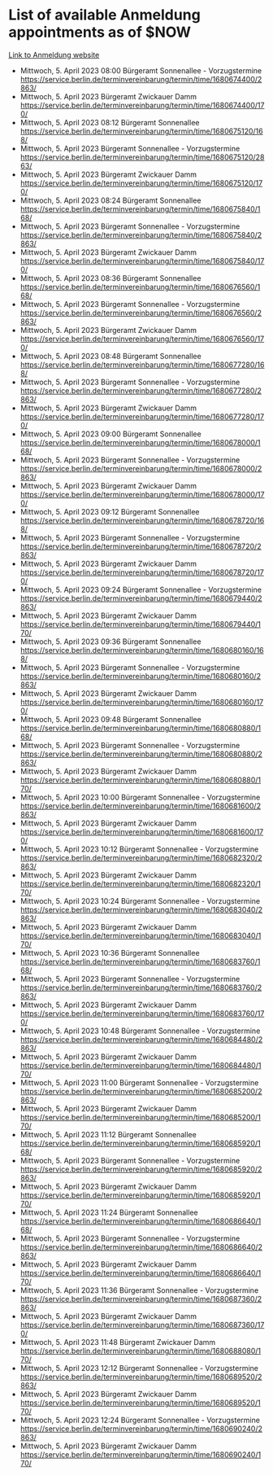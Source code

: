 # List of available Anmeldung appointments as of $NOW
[Link to Anmeldung website](https://service.berlin.de/terminvereinbarung/termin/tag.php?termin=1&anliegen[]=120686&dienstleisterlist=122210,122217,327316,122219,327312,122227,327314,122231,327346,122243,327348,122254,122252,329742,122260,329745,122262,329748,122271,327278,122273,327274,122277,327276,330436,122280,327294,122282,327290,122284,327292,122291,327270,122285,327266,122286,327264,122296,327268,150230,329760,122297,327286,122294,327284,122312,329763,122314,329775,122304,327330,122311,327334,122309,327332,317869,122281,327352,122279,329772,122283,122276,327324,122274,327326,122267,329766,122246,327318,122251,327320,122257,327322,122208,327298,122226,327300&herkunft=http%3A%2F%2Fservice.berlin.de%2Fdienstleistung%2F120686%2F)
- Mittwoch, 5. April 2023 08:00 Bürgeramt Sonnenallee - Vorzugstermine https://service.berlin.de/terminvereinbarung/termin/time/1680674400/2863/
- Mittwoch, 5. April 2023  Bürgeramt Zwickauer Damm https://service.berlin.de/terminvereinbarung/termin/time/1680674400/170/
- Mittwoch, 5. April 2023 08:12 Bürgeramt Sonnenallee https://service.berlin.de/terminvereinbarung/termin/time/1680675120/168/
- Mittwoch, 5. April 2023  Bürgeramt Sonnenallee - Vorzugstermine https://service.berlin.de/terminvereinbarung/termin/time/1680675120/2863/
- Mittwoch, 5. April 2023  Bürgeramt Zwickauer Damm https://service.berlin.de/terminvereinbarung/termin/time/1680675120/170/
- Mittwoch, 5. April 2023 08:24 Bürgeramt Sonnenallee https://service.berlin.de/terminvereinbarung/termin/time/1680675840/168/
- Mittwoch, 5. April 2023  Bürgeramt Sonnenallee - Vorzugstermine https://service.berlin.de/terminvereinbarung/termin/time/1680675840/2863/
- Mittwoch, 5. April 2023  Bürgeramt Zwickauer Damm https://service.berlin.de/terminvereinbarung/termin/time/1680675840/170/
- Mittwoch, 5. April 2023 08:36 Bürgeramt Sonnenallee https://service.berlin.de/terminvereinbarung/termin/time/1680676560/168/
- Mittwoch, 5. April 2023  Bürgeramt Sonnenallee - Vorzugstermine https://service.berlin.de/terminvereinbarung/termin/time/1680676560/2863/
- Mittwoch, 5. April 2023  Bürgeramt Zwickauer Damm https://service.berlin.de/terminvereinbarung/termin/time/1680676560/170/
- Mittwoch, 5. April 2023 08:48 Bürgeramt Sonnenallee https://service.berlin.de/terminvereinbarung/termin/time/1680677280/168/
- Mittwoch, 5. April 2023  Bürgeramt Sonnenallee - Vorzugstermine https://service.berlin.de/terminvereinbarung/termin/time/1680677280/2863/
- Mittwoch, 5. April 2023  Bürgeramt Zwickauer Damm https://service.berlin.de/terminvereinbarung/termin/time/1680677280/170/
- Mittwoch, 5. April 2023 09:00 Bürgeramt Sonnenallee https://service.berlin.de/terminvereinbarung/termin/time/1680678000/168/
- Mittwoch, 5. April 2023  Bürgeramt Sonnenallee - Vorzugstermine https://service.berlin.de/terminvereinbarung/termin/time/1680678000/2863/
- Mittwoch, 5. April 2023  Bürgeramt Zwickauer Damm https://service.berlin.de/terminvereinbarung/termin/time/1680678000/170/
- Mittwoch, 5. April 2023 09:12 Bürgeramt Sonnenallee https://service.berlin.de/terminvereinbarung/termin/time/1680678720/168/
- Mittwoch, 5. April 2023  Bürgeramt Sonnenallee - Vorzugstermine https://service.berlin.de/terminvereinbarung/termin/time/1680678720/2863/
- Mittwoch, 5. April 2023  Bürgeramt Zwickauer Damm https://service.berlin.de/terminvereinbarung/termin/time/1680678720/170/
- Mittwoch, 5. April 2023 09:24 Bürgeramt Sonnenallee - Vorzugstermine https://service.berlin.de/terminvereinbarung/termin/time/1680679440/2863/
- Mittwoch, 5. April 2023  Bürgeramt Zwickauer Damm https://service.berlin.de/terminvereinbarung/termin/time/1680679440/170/
- Mittwoch, 5. April 2023 09:36 Bürgeramt Sonnenallee https://service.berlin.de/terminvereinbarung/termin/time/1680680160/168/
- Mittwoch, 5. April 2023  Bürgeramt Sonnenallee - Vorzugstermine https://service.berlin.de/terminvereinbarung/termin/time/1680680160/2863/
- Mittwoch, 5. April 2023  Bürgeramt Zwickauer Damm https://service.berlin.de/terminvereinbarung/termin/time/1680680160/170/
- Mittwoch, 5. April 2023 09:48 Bürgeramt Sonnenallee https://service.berlin.de/terminvereinbarung/termin/time/1680680880/168/
- Mittwoch, 5. April 2023  Bürgeramt Sonnenallee - Vorzugstermine https://service.berlin.de/terminvereinbarung/termin/time/1680680880/2863/
- Mittwoch, 5. April 2023  Bürgeramt Zwickauer Damm https://service.berlin.de/terminvereinbarung/termin/time/1680680880/170/
- Mittwoch, 5. April 2023 10:00 Bürgeramt Sonnenallee - Vorzugstermine https://service.berlin.de/terminvereinbarung/termin/time/1680681600/2863/
- Mittwoch, 5. April 2023  Bürgeramt Zwickauer Damm https://service.berlin.de/terminvereinbarung/termin/time/1680681600/170/
- Mittwoch, 5. April 2023 10:12 Bürgeramt Sonnenallee - Vorzugstermine https://service.berlin.de/terminvereinbarung/termin/time/1680682320/2863/
- Mittwoch, 5. April 2023  Bürgeramt Zwickauer Damm https://service.berlin.de/terminvereinbarung/termin/time/1680682320/170/
- Mittwoch, 5. April 2023 10:24 Bürgeramt Sonnenallee - Vorzugstermine https://service.berlin.de/terminvereinbarung/termin/time/1680683040/2863/
- Mittwoch, 5. April 2023  Bürgeramt Zwickauer Damm https://service.berlin.de/terminvereinbarung/termin/time/1680683040/170/
- Mittwoch, 5. April 2023 10:36 Bürgeramt Sonnenallee https://service.berlin.de/terminvereinbarung/termin/time/1680683760/168/
- Mittwoch, 5. April 2023  Bürgeramt Sonnenallee - Vorzugstermine https://service.berlin.de/terminvereinbarung/termin/time/1680683760/2863/
- Mittwoch, 5. April 2023  Bürgeramt Zwickauer Damm https://service.berlin.de/terminvereinbarung/termin/time/1680683760/170/
- Mittwoch, 5. April 2023 10:48 Bürgeramt Sonnenallee - Vorzugstermine https://service.berlin.de/terminvereinbarung/termin/time/1680684480/2863/
- Mittwoch, 5. April 2023  Bürgeramt Zwickauer Damm https://service.berlin.de/terminvereinbarung/termin/time/1680684480/170/
- Mittwoch, 5. April 2023 11:00 Bürgeramt Sonnenallee - Vorzugstermine https://service.berlin.de/terminvereinbarung/termin/time/1680685200/2863/
- Mittwoch, 5. April 2023  Bürgeramt Zwickauer Damm https://service.berlin.de/terminvereinbarung/termin/time/1680685200/170/
- Mittwoch, 5. April 2023 11:12 Bürgeramt Sonnenallee https://service.berlin.de/terminvereinbarung/termin/time/1680685920/168/
- Mittwoch, 5. April 2023  Bürgeramt Sonnenallee - Vorzugstermine https://service.berlin.de/terminvereinbarung/termin/time/1680685920/2863/
- Mittwoch, 5. April 2023  Bürgeramt Zwickauer Damm https://service.berlin.de/terminvereinbarung/termin/time/1680685920/170/
- Mittwoch, 5. April 2023 11:24 Bürgeramt Sonnenallee https://service.berlin.de/terminvereinbarung/termin/time/1680686640/168/
- Mittwoch, 5. April 2023  Bürgeramt Sonnenallee - Vorzugstermine https://service.berlin.de/terminvereinbarung/termin/time/1680686640/2863/
- Mittwoch, 5. April 2023  Bürgeramt Zwickauer Damm https://service.berlin.de/terminvereinbarung/termin/time/1680686640/170/
- Mittwoch, 5. April 2023 11:36 Bürgeramt Sonnenallee - Vorzugstermine https://service.berlin.de/terminvereinbarung/termin/time/1680687360/2863/
- Mittwoch, 5. April 2023  Bürgeramt Zwickauer Damm https://service.berlin.de/terminvereinbarung/termin/time/1680687360/170/
- Mittwoch, 5. April 2023 11:48 Bürgeramt Zwickauer Damm https://service.berlin.de/terminvereinbarung/termin/time/1680688080/170/
- Mittwoch, 5. April 2023 12:12 Bürgeramt Sonnenallee - Vorzugstermine https://service.berlin.de/terminvereinbarung/termin/time/1680689520/2863/
- Mittwoch, 5. April 2023  Bürgeramt Zwickauer Damm https://service.berlin.de/terminvereinbarung/termin/time/1680689520/170/
- Mittwoch, 5. April 2023 12:24 Bürgeramt Sonnenallee - Vorzugstermine https://service.berlin.de/terminvereinbarung/termin/time/1680690240/2863/
- Mittwoch, 5. April 2023  Bürgeramt Zwickauer Damm https://service.berlin.de/terminvereinbarung/termin/time/1680690240/170/
